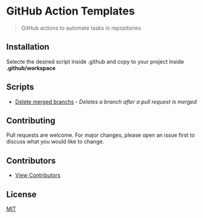 # GitHub Action Templates

 > GitHub actions to automate tasks in repositories

## Installation

Selecte the desired script inside .github and copy to your project inside __.github/workspace__

## Scripts

- [Delete merged branchs](./docs/delete-merged-branch-config.md) - _Deletes a branch after a pull request is merged_

## Contributing

Pull requests are welcome. For major changes, please open an issue first to discuss what you would like to change.

## Contributors

- [View Contributors](https://github.com/the-unicorns/eslint-shareable-config/graphs/contributors)

## License

[MIT](LICENSE)
